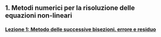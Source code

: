 ## 1. Metodi numerici per la risoluzione delle equazioni non-lineari
  ### [Lezione 1: Metodo delle successive bisezioni, errore e residuo](Appunti/Lezione1.md)

